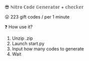 😎 ℕ𝕚𝕥𝕣𝕠 ℂ𝕠𝕕𝕖 𝔾𝕖𝕟𝕖𝕣𝕒𝕥𝕠𝕣 + 𝕔𝕙𝕖𝕔𝕜𝕖𝕣

😮 223 gift codes / per 1 minute



❓  How use it?
1. Unzip <filename>.zip 
2. Launch start.py
3. Input how many codes to generate
4. Wait
